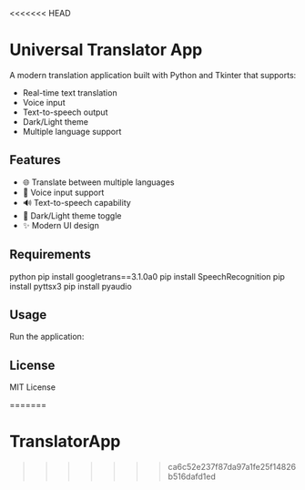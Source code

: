 <<<<<<< HEAD
# Universal Translator App

A modern translation application built with Python and Tkinter that supports:
- Real-time text translation
- Voice input
- Text-to-speech output
- Dark/Light theme
- Multiple language support

## Features
- 🌐 Translate between multiple languages
- 🎤 Voice input support
- 🔊 Text-to-speech capability
- 🌙 Dark/Light theme toggle
- ✨ Modern UI design

## Requirements 
python
pip install googletrans==3.1.0a0
pip install SpeechRecognition
pip install pyttsx3
pip install pyaudio

## Usage
Run the application:

## License
MIT License

=======
# TranslatorApp
>>>>>>> ca6c52e237f87da97a1fe25f14826b516dafd1ed
